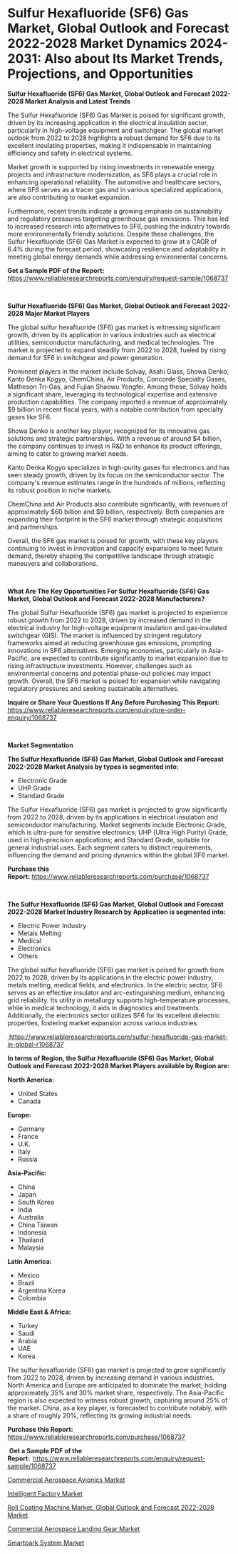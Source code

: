 <p><h1>Sulfur Hexafluoride (SF6) Gas Market, Global Outlook and Forecast 2022-2028 Market Dynamics 2024-2031: Also about Its Market Trends, Projections, and Opportunities</h1></p><p><strong>Sulfur Hexafluoride (SF6) Gas Market, Global Outlook and Forecast 2022-2028 Market Analysis and Latest Trends</strong></p>
<p><p>The Sulfur Hexafluoride (SF6) Gas Market is poised for significant growth, driven by its increasing application in the electrical insulation sector, particularly in high-voltage equipment and switchgear. The global market outlook from 2022 to 2028 highlights a robust demand for SF6 due to its excellent insulating properties, making it indispensable in maintaining efficiency and safety in electrical systems.</p><p>Market growth is supported by rising investments in renewable energy projects and infrastructure modernization, as SF6 plays a crucial role in enhancing operational reliability. The automotive and healthcare sectors, where SF6 serves as a tracer gas and in various specialized applications, are also contributing to market expansion. </p><p>Furthermore, recent trends indicate a growing emphasis on sustainability and regulatory pressures targeting greenhouse gas emissions. This has led to increased research into alternatives to SF6, pushing the industry towards more environmentally friendly solutions. Despite these challenges, the Sulfur Hexafluoride (SF6) Gas Market is expected to grow at a CAGR of 6.4% during the forecast period, showcasing resilience and adaptability in meeting global energy demands while addressing environmental concerns.</p></p>
<p><strong>Get a Sample PDF of the Report:&nbsp;</strong> <a href="https://www.reliableresearchreports.com/enquiry/request-sample/1068737">https://www.reliableresearchreports.com/enquiry/request-sample/1068737</a></p>
<p>&nbsp;</p>
<p><strong>Sulfur Hexafluoride (SF6) Gas Market, Global Outlook and Forecast 2022-2028 Major Market Players</strong></p>
<p><p>The global sulfur hexafluoride (SF6) gas market is witnessing significant growth, driven by its application in various industries such as electrical utilities, semiconductor manufacturing, and medical technologies. The market is projected to expand steadily from 2022 to 2028, fueled by rising demand for SF6 in switchgear and power generation.</p><p>Prominent players in the market include Solvay, Asahi Glass, Showa Denko, Kanto Denka Kogyo, ChemChina, Air Products, Concorde Specialty Gases, Matheson Tri-Gas, and Fujian Shaowu Yongfei. Among these, Solvay holds a significant share, leveraging its technological expertise and extensive production capabilities. The company reported a revenue of approximately $9 billion in recent fiscal years, with a notable contribution from specialty gases like SF6.</p><p>Showa Denko is another key player, recognized for its innovative gas solutions and strategic partnerships. With a revenue of around $4 billion, the company continues to invest in R&D to enhance its product offerings, aiming to cater to growing market needs.</p><p>Kanto Denka Kogyo specializes in high-purity gases for electronics and has seen steady growth, driven by its focus on the semiconductor sector. The company's revenue estimates range in the hundreds of millions, reflecting its robust position in niche markets.</p><p>ChemChina and Air Products also contribute significantly, with revenues of approximately $60 billion and $9 billion, respectively. Both companies are expanding their footprint in the SF6 market through strategic acquisitions and partnerships.</p><p>Overall, the SF6 gas market is poised for growth, with these key players continuing to invest in innovation and capacity expansions to meet future demand, thereby shaping the competitive landscape through strategic maneuvers and collaborations.</p></p>
<p>&nbsp;</p>
<p><strong>What Are The Key Opportunities For Sulfur Hexafluoride (SF6) Gas Market, Global Outlook and Forecast 2022-2028 Manufacturers?</strong></p>
<p><p>The global Sulfur Hexafluoride (SF6) gas market is projected to experience robust growth from 2022 to 2028, driven by increased demand in the electrical industry for high-voltage equipment insulation and gas-insulated switchgear (GIS). The market is influenced by stringent regulatory frameworks aimed at reducing greenhouse gas emissions, prompting innovations in SF6 alternatives. Emerging economies, particularly in Asia-Pacific, are expected to contribute significantly to market expansion due to rising infrastructure investments. However, challenges such as environmental concerns and potential phase-out policies may impact growth. Overall, the SF6 market is poised for expansion while navigating regulatory pressures and seeking sustainable alternatives.</p></p>
<p><strong>Inquire or Share Your Questions If Any Before Purchasing This Report:</strong> <a href="https://www.reliableresearchreports.com/enquiry/pre-order-enquiry/1068737">https://www.reliableresearchreports.com/enquiry/pre-order-enquiry/1068737</a></p>
<p>&nbsp;</p>
<p><strong>Market Segmentation</strong></p>
<p><strong>The Sulfur Hexafluoride (SF6) Gas Market, Global Outlook and Forecast 2022-2028 Market Analysis by types is segmented into:</strong></p>
<p><ul><li>Electronic Grade</li><li>UHP Grade</li><li>Standard Grade</li></ul></p>
<p><p>The Sulfur Hexafluoride (SF6) gas market is projected to grow significantly from 2022 to 2028, driven by its applications in electrical insulation and semiconductor manufacturing. Market segments include Electronic Grade, which is ultra-pure for sensitive electronics; UHP (Ultra High Purity) Grade, used in high-precision applications; and Standard Grade, suitable for general industrial uses. Each segment caters to distinct requirements, influencing the demand and pricing dynamics within the global SF6 market.</p></p>
<p><strong>Purchase this Report:&nbsp;</strong><a href="https://www.reliableresearchreports.com/purchase/1068737">https://www.reliableresearchreports.com/purchase/1068737</a></p>
<p>&nbsp;</p>
<p><strong>The Sulfur Hexafluoride (SF6) Gas Market, Global Outlook and Forecast 2022-2028 Market Industry Research by Application is segmented into:</strong></p>
<p><ul><li>Electric Power Industry</li><li>Metals Melting</li><li>Medical</li><li>Electronics</li><li>Others</li></ul></p>
<p><p>The global sulfur hexafluoride (SF6) gas market is poised for growth from 2022 to 2028, driven by its applications in the electric power industry, metals melting, medical fields, and electronics. In the electric sector, SF6 serves as an effective insulator and arc-extinguishing medium, enhancing grid reliability. Its utility in metallurgy supports high-temperature processes, while in medical technology, it aids in diagnostics and treatments. Additionally, the electronics sector utilizes SF6 for its excellent dielectric properties, fostering market expansion across various industries.</p></p>
<p><a href="https://www.reliableresearchreports.com/sulfur-hexafluoride-gas-market-in-global-r1068737">&nbsp;https://www.reliableresearchreports.com/sulfur-hexafluoride-gas-market-in-global-r1068737</a></p>
<p><strong>In terms of Region, the Sulfur Hexafluoride (SF6) Gas Market, Global Outlook and Forecast 2022-2028 Market Players available by Region are:</strong></p>
<p>
    <p> <strong> North America: </strong>
        <ul>
            <li>United States</li>
            <li>Canada</li>
        </ul>
        </p> 
    <p> <strong> Europe: </strong>
        <ul>
            <li>Germany</li>
            <li>France</li>
            <li>U.K.</li>
            <li>Italy</li>
            <li>Russia</li>
        </ul>
        </p> 
    <p> <strong> Asia-Pacific: </strong>
        <ul>
            <li>China</li>
            <li>Japan</li>
            <li>South Korea</li>
            <li>India</li>
            <li>Australia</li>
            <li>China Taiwan</li>
            <li>Indonesia</li>
            <li>Thailand</li>
            <li>Malaysia</li>
        </ul>
        </p> 
    <p> <strong> Latin America: </strong>
        <ul>
            <li>Mexico</li>
            <li>Brazil</li>
            <li>Argentina Korea</li>
            <li>Colombia</li>
        </ul>
        </p> 
    <p> <strong> Middle East & Africa: </strong>
        <ul>
            <li>Turkey</li>
            <li>Saudi</li>
            <li>Arabia</li>
            <li>UAE</li>
            <li>Korea</li>
        </ul>
    </p>
    </p>
<p><p>The sulfur hexafluoride (SF6) gas market is projected to grow significantly from 2022 to 2028, driven by increasing demand in various industries. North America and Europe are anticipated to dominate the market, holding approximately 35% and 30% market share, respectively. The Asia-Pacific region is also expected to witness robust growth, capturing around 25% of the market. China, as a key player, is forecasted to contribute notably, with a share of roughly 20%, reflecting its growing industrial needs.</p></p>
<p><strong>Purchase this Report: </strong><a href="https://www.reliableresearchreports.com/purchase/1068737">https://www.reliableresearchreports.com/purchase/1068737</a></p>
<p>&nbsp;<strong>Get a Sample PDF of the Report:&nbsp;&nbsp;</strong><a href="https://www.reliableresearchreports.com/enquiry/request-sample/1068737">https://www.reliableresearchreports.com/enquiry/request-sample/1068737</a></p>
<p><strong></strong></p>
<p><p><a href="https://issuu.com/reportprime-2/docs/commercial-aerospace-avionics-marke_59a69f58fa3114">Commercial Aerospace Avionics Market</a></p><p><a href="https://www.linkedin.com/pulse/emerging-trends-intelligent-factory-market-global-outlook-future-q1imf?trackingId=nvNdI6HaRS%2BdfaGCPtidEQ%3D%3D">Intelligent Factory Market</a></p><p><a href="https://github.com/irfadac/Market-Research-Report-List-4/blob/main/roll-coating-machine-market-global-outlook-and-forecast-2022-2028-market.md">Roll Coating Machine Market, Global Outlook and Forecast 2022-2028 Market</a></p><p><a href="https://issuu.com/reportprime-2/docs/commercial-aerospace-landing-gear-m_d4be634ecfb972">Commercial Aerospace Landing Gear Market</a></p><p><a href="https://www.linkedin.com/pulse/smartpark-system-market-global-share-ranking-overall-sales-nh6of?trackingId=tOxxO6v2TEeCTvx9DeLWJg%3D%3D">Smartpark System Market</a></p></p>